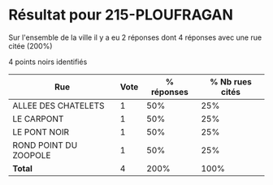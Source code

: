 # Résultat pour 215-PLOUFRAGAN

Sur l'ensemble de la ville il y a eu 2 réponses dont 4 réponses avec une rue citée (200%)

4 points noirs identifiés

| Rue | Vote | % réponses | % Nb rues cités|
|-----|------|------------|----------------|
| ALLEE DES CHATELETS | 1 | 50% | 25%|
| LE CARPONT | 1 | 50% | 25%|
| LE PONT NOIR | 1 | 50% | 25%|
| ROND POINT DU ZOOPOLE | 1 | 50% | 25%|
| **Total** | 4 | 200% | 100%|
